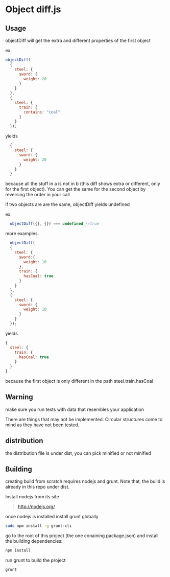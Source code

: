 Object diff.js
===

Usage
---
objectDiff will get the extra and different properties of the
first object

ex.
```js
objectDiff(
  {
    steel: {
      sword: {
        weight: 20
      }
    }
  },
  {
    steel: {
      train: {
        contains: "coal"
      }
    }
  });
```
yields
```js
  {
    steel: {
      sword: {
        weight: 20
      }
    }
  }
```
  because all the stuff in a is not in b (this diff shows extra or different, only for the first object).
  You can get the same for the second object by reversing the order
  in your call


  if two objects are are the same,
  objectDiff yields undefined

ex.
```js
  objectDiff({}, {}) === undefined //true
```

more examples.
```js
  objectDiff(
  {
    steel: {
      sword:{
        weight: 10
      },
      train: {
        hasCoal: true
      }
    }
  },
  {
    steel: {
      sword: {
        weight: 10
      }
    }
  });

```
yields
```js
{
  steel: {
    train: {
      hasCoal: true
    }
  }
}
```
because the first object is only different in the path steel.train.hasCoal


Warning
---
make sure you run tests with data that resembles your application


There are things that may not be implemented.
Circular structures come to mind as they have not been tested.

distribution
---
the distribution file is under dist,
you can pick minified or not minified


Building
---

creating build from scratch requires nodejs and grunt.
Note that, the build is already in this repo under dist.


Install nodejs from its site
>http://nodejs.org/

once nodejs is installed install grunt globally
```sh
sudo npm install -g grunt-cli
```
go to the root of this project (the one conaining package.json) and install the building dependencies:
```sh
npm install
```
run grunt to build the project
```sh
grunt
```
